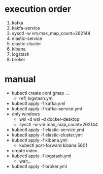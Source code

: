 # execution order
1. kafka
1. kakfa-service
1. sysctl -w vm.max_map_count=262144
1. elastic-service
1. elastic-cluster
1. kibana
1. logstash
1. broker

# manual
- kubectl create configmap ...
    - ref) logstash.yml
- kubectl apply -f kafka.yml
- kubectl apply -f kafka-service.yml
- only windows
    - wsl -d wsl -d docker-desktop
    - sysctl -w vm.max_map_count=262144
- kubectl apply -f elastic-service.yml
- kubectl apply -f elastic-cluster.yml
- kubectl apply -f kibana.yml
    - kubectl port-forward kibana 5601
- create index
- kubectl apply -f logstash.yml
    - wait...
- kubectl apply -f broker.yml

